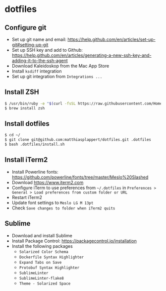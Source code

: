 dotfiles
========

## Configure git
* Set up git name and email: https://help.github.com/en/articles/set-up-git#setting-up-git
* Set up SSH key and add to Github: https://help.github.com/en/articles/generating-a-new-ssh-key-and-adding-it-to-the-ssh-agent
* Download Kaleidoskop from the Mac App Store
* Install `ksdiff` integration
* Set up git integration from `Integrations ...`

## Install ZSH
```sh
$ /usr/bin/ruby -e "$(curl -fsSL https://raw.githubusercontent.com/Homebrew/install/master/install)"
$ brew install zsh
```

## Install dotfiles
```sh
$ cd ~/
$ git clone git@github.com:matthiasplappert/dotfiles.git .dotfiles
$ bash .dotfiles/install.sh
```

## Install iTerm2
* Install Powerline fonts: https://github.com/powerline/fonts/tree/master/Meslo%20Slashed
* Download https://www.iterm2.com
* Configure iTerm to use preferences from `~/.dotfiles` in `Preferences > General > Load preferences from custom folder or URL`
* Restart iTerm2
* Update font settings to `Meslo LG M 13pt`
* Check `Save changes to folder when iTerm2 quits`

## Sublime
* Download and install Sublime
* Install Package Control: https://packagecontrol.io/installation
* Install the following packages
	* `Solarized Color Schema`
	* `Dockerfile Syntax Highlighter`
	* `Expand Tabs on Save`
	* `Protobuf Syntax Highlighter`
	* `SublimeLinter`
	* `SublimeLinter-flake8`
	* `Theme - Solarized Space`
